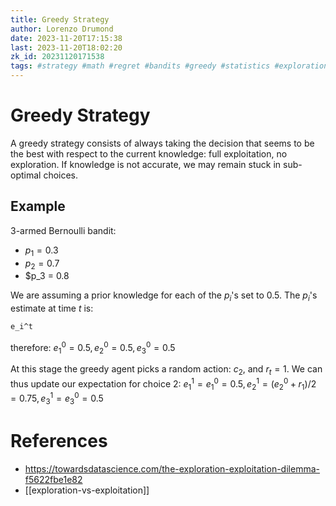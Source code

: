 ```yaml
---
title: Greedy Strategy
author: Lorenzo Drumond
date: 2023-11-20T17:15:38
last: 2023-11-20T18:02:20
zk_id: 20231120171538
tags: #strategy #math #regret #bandits #greedy #statistics #exploration #multi_armed #tradeoff #exploitation
---
```



# Greedy Strategy
A greedy strategy consists of always taking the decision that seems to be the best with respect to the current knowledge: full exploitation, no exploration. If knowledge is not accurate, we may remain stuck in sub-optimal choices.

## Example
3-armed Bernoulli bandit:
- $p_1 = 0.3$
- $p_2 = 0.7$
- $p_3 = 0.8

We are assuming a prior knowledge for each of the $p_i$'s set to 0.5. The $p_i$'s estimate at time $t$ is:
```latex
e_i^t
```

therefore: $e_1^0 = 0.5, e_2^0 = 0.5, e_3^0 = 0.5$

At this stage the greedy agent picks a random action: $c_2$, and $r_t = 1$. We can thus update our expectation for choice 2:
$e_1^1 = e_1^0 = 0.5, e_2^1 = (e_2^0 + r_1)/2 = 0.75, e_3^1 = e_3^0 = 0.5$

# References
- https://towardsdatascience.com/the-exploration-exploitation-dilemma-f5622fbe1e82
- [[exploration-vs-exploitation]]
